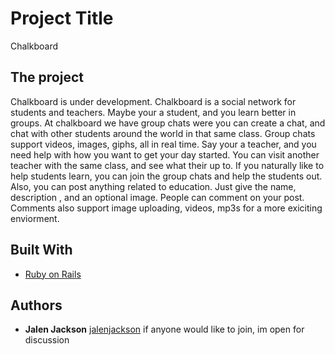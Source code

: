 # Project Title

Chalkboard 

## The project

Chalkboard is under development. Chalkboard is a social network for students and teachers. Maybe your a student, and you learn better in groups. At chalkboard we have group chats were you can create a chat, and chat with other students around the world in that same class. Group chats support videos, images, giphs, all in real time.  Say your a teacher, and you need help with how you want to get your day started. You can visit another teacher with the same class, and see what their up to. If you naturally like to help students learn, you can join the group chats and help the students out. Also, you can post anything related to education. Just give the name, description , and an optional image. People can comment on your post. Comments also support image uploading, videos, mp3s for a more exiciting enviorment.  

## Built With

* [Ruby on Rails](http://api.rubyonrails.org/)


## Authors

* **Jalen Jackson**  [jalenjackson](https://github.com/jalenjackson)
if anyone would like to join, im open for discussion
